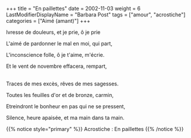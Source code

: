 +++
title = "En paillettes"
date = 2002-11-03
weight = 6
LastModifierDisplayName = "Barbara Post"
tags = ["amour", "acrostiche"]
categories = ["Aimé (amant)"]
+++

Ivresse de douleurs, et je prie, ô je prie

L'aimé de pardonner le mal en moi, qui part,

L'inconscience folle, ô je t'aime, m'écrie.

Et le vent de novembre effacera, rempart,

 \
Traces de mes excès, rêves de mes sagesses.

Toutes les feuilles d'or et de bronze, carmin,

Etreindront le bonheur en pas qui ne se pressent,

Silence, heure apaisée, et ma main dans ta main.

{{% notice style="primary" %}}
Acrostiche : En paillettes
{{% /notice %}}
